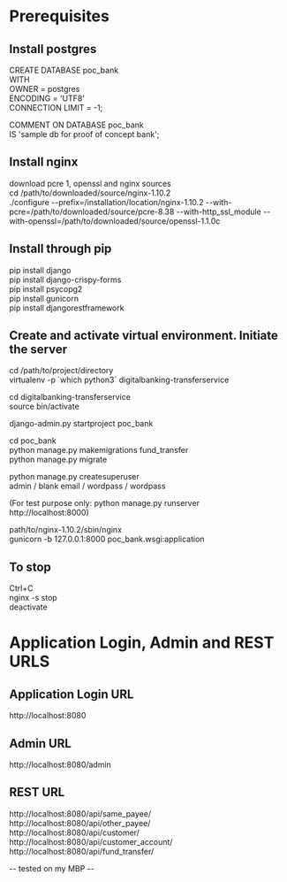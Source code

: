 # Prerequisites
## Install postgres
CREATE DATABASE poc_bank  
    WITH  
    OWNER = postgres  
    ENCODING = 'UTF8'  
    CONNECTION LIMIT = -1;  

COMMENT ON DATABASE poc_bank  
    IS 'sample db for proof of concept bank';  

## Install nginx
download pcre 1, openssl and nginx sources  
cd /path/to/downloaded/source/nginx-1.10.2  
./configure --prefix=/installation/location/nginx-1.10.2 --with-pcre=/path/to/downloaded/source/pcre-8.38 --with-http_ssl_module --with-openssl=/path/to/downloaded/source/openssl-1.1.0c  

## Install through pip
pip install django  
pip install django-crispy-forms  
pip install psycopg2  
pip install gunicorn  
pip install djangorestframework  

## Create and activate virtual environment. Initiate the server
cd /path/to/project/directory  
virtualenv -p \`which python3\` digitalbanking-transferservice  

cd digitalbanking-transferservice  
source bin/activate  

django-admin.py startproject poc_bank  

cd poc_bank  
python manage.py makemigrations fund_transfer  
python manage.py migrate  

python manage.py createsuperuser  
admin / blank email / wordpass / wordpass  

(For test purpose only: python manage.py runserver  
http://localhost:8000)  

path/to/nginx-1.10.2/sbin/nginx  
gunicorn -b 127.0.0.1:8000 poc_bank.wsgi:application  

## To stop
Ctrl+C  
nginx -s stop  
deactivate  

# Application Login, Admin and REST URLS

## Application Login URL
http://localhost:8080  

## Admin URL
http://localhost:8080/admin  

## REST URL
http://localhost:8080/api/same_payee/  
http://localhost:8080/api/other_payee/  
http://localhost:8080/api/customer/  
http://localhost:8080/api/customer_account/  
http://localhost:8080/api/fund_transfer/  

-- tested on my MBP --